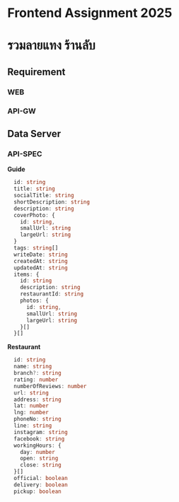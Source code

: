 # Frontend Assignment 2025

# รวมลายแทง ร้านลับ

## Requirement

### WEB

### API-GW

## Data Server

### API-SPEC

**Guide**

```ts
  id: string
  title: string
  socialTitle: string
  shortDescription: string
  description: string
  coverPhoto: {
    id: string,
    smallUrl: string
    largeUrl: string
  }
  tags: string[]
  writeDate: string
  createdAt: string
  updatedAt: string
  items: {
    id: string
    description: string
    restaurantId: string
    photos: {
      id: string,
      smallUrl: string
      largeUrl: string
    }[]
  }[]
```

**Restaurant**

```ts
  id: string
  name: string
  branch?: string
  rating: number
  numberOfReviews: number
  url: string
  address: string
  lat: number
  lng: number
  phoneNo: string
  line: string
  instagram: string
  facebook: string
  workingHours: {
    day: number
    open: string
    close: string
  }[]
  official: boolean
  delivery: boolean
  pickup: boolean
```
